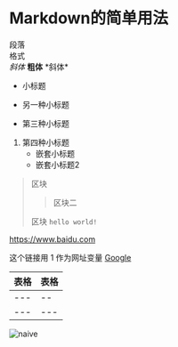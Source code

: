 Markdown的简单用法
===
段落  
格式  
*斜体*
**粗体**
\*斜体\*
* 小标题
- 另一种小标题
+ 第三种小标题
1. 第四种小标题
    - 嵌套小标题
    - 嵌套小标题2


> 区块
>> 区块二
>
> 区块
> `hello world!`

<https://www.baidu.com>

这个链接用 1 作为网址变量 [Google][1]





 [1]: http://www.google.com/


 |表格|表格|
 |---|--|
 |---|--|
 |---|---|
![naive](/assets/naive.jpg)

